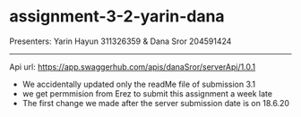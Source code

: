 # assignment-3-2-yarin-dana

Presenters: Yarin Hayun 311326359 & Dana Sror 204591424
____________________________________________

Api url: https://app.swaggerhub.com/apis/danaSror/serverApi/1.0.1

* We accidentally updated only the readMe file of submission 3.1
* we get permmision from Erez to submit this assignment a week late  
* The first change we made after the server submission date is on 18.6.20


